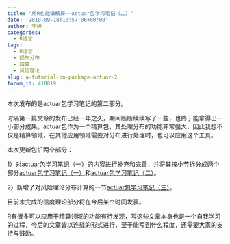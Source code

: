 ```yaml
---
title: "用R也能做精算——actuar包学习笔记（二）"
date: '2010-09-18T10:57:06+00:00'
author: 李皞
categories:
  - R语言
tags:
  - R语言
  - 损失分布
  - 精算
  - 风险理论
slug: a-tutorial-on-package-actuar-2
forum_id: 418819
---
```


本次发布的是actuar包学习笔记的第二部分。

时隔第一篇文章的发布已经一年之久，期间断断续续写了一些，也终于能拿得出一小部分成果。actuar包作为一个精算包，其处理分布的功能非常强大，因此我想不仅是精算领域，在其他应用领域需要对分布进行处理时，也可以应用这个工具。

本次更新包扩两个部分：

1）对actuar包学习笔记（一）的内容进行补充和完善，并将其按小节拆分成两个部分[actuar包学习笔记（一）](https://uploads.cosx.org/2010/09/actuar_1.pdf)和[actuar包学习笔记（二）](https://uploads.cosx.org/2010/09/actuar_2.pdf)。

2）新增了对风险理论分布计算的一节[actuar包学习笔记（三）](https://uploads.cosx.org/2010/09/actuar_3.pdf)。

目前未完成的信度理论部分将在今后某个时间发表。

R有很多可以应用于精算领域的功能有待发现，写这些文章本身也是一个自我学习的过程，今后的文章皆以连载的形式进行，至于能写到什么程度，还需要大家的支持与鼓励。
